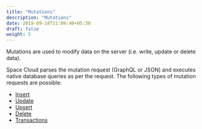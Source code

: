 ```yaml
---
title: "Mutations"
description: "Mutations"
date: 2019-09-18T11:09:40+05:30
draft: false
weight: 5
---
```


Mutations are used to modify data on the server (i.e. write, update or delete data).

Space Cloud parses the mutation request (GraphQL or JSON) and executes native database queries as per the request. The following types of mutation requests are possible:

- [Insert](/storage/database/mutations/insert)
- [Update](/storage/database/mutations/update)
- [Upsert](/storage/database/mutations/upsert)
- [Delete](/storage/database/mutations/delete)
- [Transactions](/storage/database/mutations/transactions)
